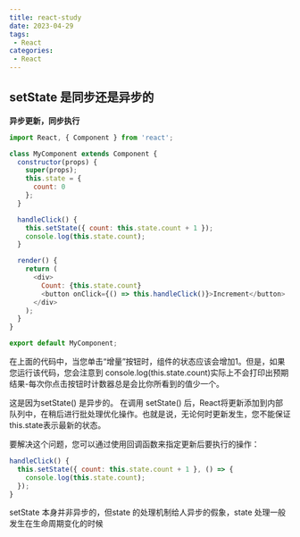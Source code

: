 ```yaml
---
title: react-study
date: 2023-04-29
tags:
 - React
categories: 
 - React
---
```


## setState 是同步还是异步的

**异步更新，同步执行**

```js
import React, { Component } from 'react';

class MyComponent extends Component {
  constructor(props) {
    super(props);
    this.state = {
      count: 0
    };
  }

  handleClick() {
    this.setState({ count: this.state.count + 1 });
    console.log(this.state.count);
  }

  render() {
    return (
      <div>
        Count: {this.state.count}
        <button onClick={() => this.handleClick()}>Increment</button>
      </div>
    );
  }
}

export default MyComponent;
```

在上面的代码中，当您单击“增量”按钮时，组件的状态应该会增加1。但是，如果您运行该代码，您会注意到 console.log(this.state.count)实际上不会打印出预期结果-每次你点击按钮时计数器总是会比你所看到的值少一个。

这是因为setState() 是异步的。 在调用 setState() 后，React将更新添加到内部队列中，在稍后进行批处理优化操作。也就是说，无论何时更新发生，您不能保证this.state表示最新的状态。

要解决这个问题，您可以通过使用回调函数来指定更新后要执行的操作：
```js
handleClick() {
  this.setState({ count: this.state.count + 1 }, () => {
    console.log(this.state.count);
  });
}
```

setState 本身并非异步的，但state 的处理机制给人异步的假象，state 处理一般发生在生命周期变化的时候